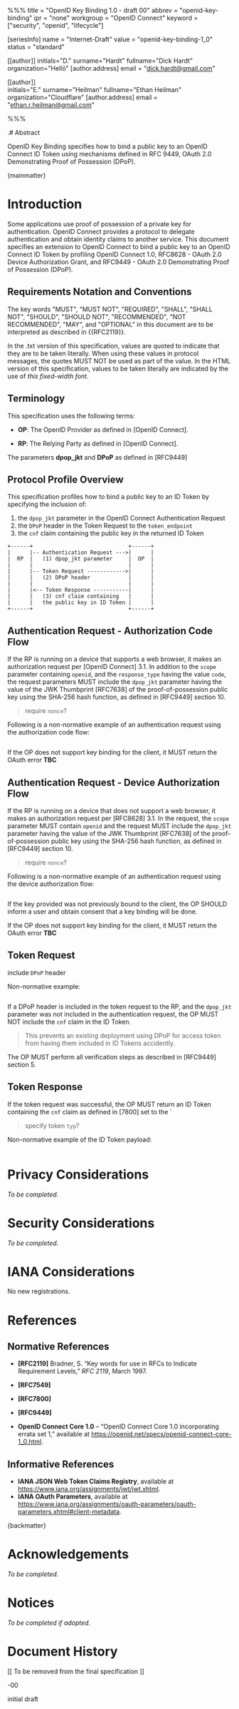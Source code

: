 %%%
title = "OpenID Key Binding 1.0 - draft 00"
abbrev = "openid-key-binding"
ipr = "none"
workgroup = "OpenID Connect"
keyword = ["security", "openid", "lifecycle"]

[seriesInfo]
name = "Internet-Draft"
value = "openid-key-binding-1_0"
status = "standard"

[[author]]
initials="D."
surname="Hardt"
fullname="Dick Hardt"
organization="Hellō"
    [author.address]
    email = "dick.hardt@gmail.com"

[[author]]  
initials="E."
surname="Heilman"
fullname="Ethan Heilman"
organization="Cloudflare"
    [author.address]
    email = "ethan.r.heilman@gmail.com"

%%%

.# Abstract

OpenID Key Binding specifies how to bind a public key to an OpenID Connect ID Token using mechanisms defined in RFC 9449, OAuth 2.0 Demonstrating Proof of Possession (DPoP).

{mainmatter}

# Introduction

Some applications use proof of possession of a private key for authentication. OpenID Connect provides a protocol to delegate authentication and obtain identity claims to another service. This document specifies an extension to OpenID Connect to bind a public key to an OpenID Connect ID Token by profiling OpenID Connect 1.0, RFC8628 - OAuth 2.0 Device Authorization Grant, and RFC9449 - OAuth 2.0 Demonstrating Proof of Possession (DPoP).


## Requirements Notation and Conventions

The key words "MUST", "MUST NOT", "REQUIRED", "SHALL", "SHALL NOT",
"SHOULD", "SHOULD NOT", "RECOMMENDED", "NOT RECOMMENDED", "MAY", and "OPTIONAL" in this
document are to be interpreted as described in {{RFC2119}}.

In the .txt version of this specification,
values are quoted to indicate that they are to be taken literally.
When using these values in protocol messages,
the quotes MUST NOT be used as part of the value.
In the HTML version of this specification,
values to be taken literally are indicated by
the use of *this fixed-width font*.

## Terminology

This specification uses the following terms:

- **OP**: The OpenID Provider as defined in [OpenID Connect].

- **RP**: The Relying Party as defined in [OpenID Connect]. 

The parameters **dpop_jkt** and **DPoP** as defined in [RFC9449]

## Protocol Profile Overview

This specification profiles how to bind a public key to an ID Token by specifying the inclusion of:

1. the `dpop_jkt` parameter in the OpenID Connect Authentication Request
2. the `DPoP` header in the Token Request to the `token_endpoint`
3. the `cnf` claim containing the public key in the returned ID Token

```
+------+                              +------+
|      |-- Authentication Request --->|      |
|  RP  |   (1) dpop_jkt parameter     |  OP  | 
|      |                              |      | 
|      |-- Token Request ------------>|      |
|      |   (2) DPoP header            |      |
|      |                              |      |
|      |<-- Token Response -----------|      |
|      |   (3) cnf claim containing   |      |
|      |   the public key in ID Token |      | 
+------+                              +------+
```

## Authentication Request - Authorization Code Flow

If the RP is running on a device that supports a web browser, it makes an authorization request per [OpenID Connect] 3.1. In addition to the `scope` parameter containing `openid`, and the `response_type` having the value `code`, the request parameters MUST include the `dpop_jkt` parameter having the value of the JWK Thumbprint [RFC7638] of the proof-of-possession public key using the SHA-256 hash function, as defined in [RFC9449] section 10.

> require `nonce`?

Following is a non-normative example of an authentication request using the authorization code flow:

```text

```

If the OP does not support key binding for the client, it MUST return the OAuth error **TBC**

## Authentication Request - Device Authorization Flow

If the RP is running on a device that does not support a web browser, it makes an authorization request per [RFC8628] 3.1. In the request, the `scope` parameter MUST contain `openid` and the request MUST include the `dpop_jkt` parameter having the value of the JWK Thumbprint [RFC7638] of the proof-of-possession public key using the SHA-256 hash function, as defined in [RFC9449] section 10.

> require `nonce`?


Following is a non-normative example of an authentication request using the device authorization flow:

```text

```

If the key provided was not previously bound to the client, the OP SHOULD inform a user and obtain consent that a key binding will be done. 

If the OP does not support key binding for the client, it MUST return the OAuth error **TBC**

## Token Request

include `DPoP` header 

Non-normative example:

```text

```

If a DPoP header is included in the token request to the RP, and the `dpop_jkt` parameter was not included in the authentication request, the OP MUST NOT include the `cnf` claim in the ID Token.

> This prevents an existing deployment using DPoP for access token from having them included in ID Tokens accidently.

The OP MUST perform all verification steps as described in [RFC9449] section 5.


## Token Response 

If the token request was successful, the OP MUST return an ID Token containing the `cnf` claim as defined in [7800] set to the `

> specify token `typ`?

Non-normative example of the ID Token payload:

```json

```


# Privacy Considerations

*To be completed.*

# Security Considerations

*To be completed.*

# IANA Considerations

No new registrations.

# References

## Normative References

- **[RFC2119]** Bradner, S. “Key words for use in RFCs to Indicate Requirement Levels,” *RFC 2119*, March 1997.
- **[RFC7549]**
- **[RFC7800]**
- **[RFC9449]** 

- **OpenID Connect Core 1.0** – “OpenID Connect Core 1.0 incorporating errata set 1,” available at <https://openid.net/specs/openid-connect-core-1_0.html>.

## Informative References

- **IANA JSON Web Token Claims Registry**, available at <https://www.iana.org/assignments/jwt/jwt.xhtml>.
- **IANA OAuth Parameters**, available at <https://www.iana.org/assignments/oauth-parameters/oauth-parameters.xhtml#client-metadata>.

{backmatter}

# Acknowledgements

*To be completed.*

# Notices

*To be completed if adopted.*


# Document History

   [[ To be removed from the final specification ]]

   -00

   initial draft
